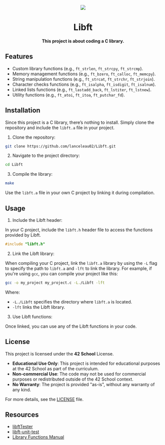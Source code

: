 <div align="center">

![](https://raw.githubusercontent.com/ayogun/42-project-badges/refs/heads/main/badges/libfte.png)

# **Libft**
  
**This project is about coding a C library.**

</div>

## Features

- Custom library functions (e.g., `ft_strlen`, `ft_strcpy`, `ft_strcmp`).
- Memory management functions (e.g., `ft_bzero`, `ft_calloc`, `ft_memcpy`).
- String manipulation functions (e.g., `ft_strcat`, `ft_strchr`, `ft_strjoin`).
- Character checks functions (e.g., `ft_isalpha`, `ft_isdigit`, `ft_isalnum`).
- Linked lists functions (e.g., `ft_lastadd_back`, `ft_lstiter`, `ft_lstnew`).
- Utility functions (e.g., `ft_atoi`, `ft_itoa`, `ft_putchar_fd`).

## Installation

Since this project is a C library, there’s nothing to install. Simply clone the repository and include the `libft.a` file in your project.

1. Clone the repository:

```bash
git clone https://github.com/lanceleau02/Libft.git
```

2. Navigate to the project directory:

```bash
cd Libft
```

3. Compile the library:

```bash
make
```

Use the `libft.a` file in your own C project by linking it during compilation.

## Usage

1. Include the Libft header:

In your C project, include the `libft.h` header file to access the functions provided by Libft.

```c
#include "libft.h"
```

2. Link the Libft library:

When compiling your C project, link the `libft.a` library by using the `-L` flag to specify the path to `libft.a` and `-lft` to link the library.
For example, if you're using `gcc`, you can compile your project like this:

```bash
gcc -o my_project my_project.c -L./Libft -lft
```

Where:

- `-L./Libft` specifies the directory where `libft.a` is located.
- `-lft` links the Libft library.

3. Use Libft functions:

Once linked, you can use any of the Libft functions in your code.

## License

This project is licensed under the **42 School** License.

- **Educational Use Only**: This project is intended for educational purposes at the 42 School as part of the curriculum.
- **Non-commercial Use**: The code may not be used for commercial purposes or redistributed outside of the 42 School context.
- **No Warranty**: The project is provided "as-is", without any warranty of any kind.

For more details, see the [LICENSE](https://github.com/lanceleau02/Libft/blob/main/LICENSE) file.

## Resources

- [libftTester](https://github.com/Tripouille/libftTester)
- [libft-unit-test](https://github.com/alelievr/libft-unit-test)
- [Library Functions Manual](https://man7.org/linux/man-pages/man3/)
